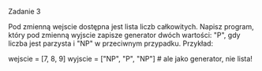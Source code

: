 Zadanie 3

Pod zmienną wejscie dostępna jest lista liczb całkowitych. Napisz program, który pod zmienną wyjscie zapisze generator dwóch wartości: "P", gdy liczba jest parzysta i "NP" w przeciwnym przypadku.
Przykład:

wejscie = [7, 8, 9]
wyjscie = ["NP", "P", "NP"] # ale jako generator, nie lista!